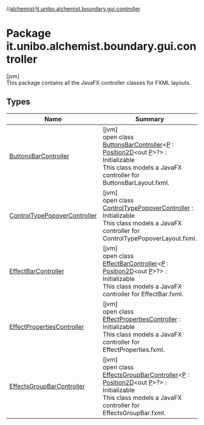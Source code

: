 //[alchemist](../../index.md)/[it.unibo.alchemist.boundary.gui.controller](index.md)

# Package it.unibo.alchemist.boundary.gui.controller

[jvm]\
This package contains all the JavaFX controller classes for FXML layouts.

## Types

| Name | Summary |
|---|---|
| [ButtonsBarController](-buttons-bar-controller/index.md) | [jvm]<br>open class [ButtonsBarController](-buttons-bar-controller/index.md)<[P](-buttons-bar-controller/index.md) : [Position2D](../it.unibo.alchemist.model.interfaces/-position2-d/index.md)<out [P](../it.unibo.alchemist.boundary.interfaces/-draw-command/index.md)>?> : Initializable<br>This class models a JavaFX controller for ButtonsBarLayout.fxml. |
| [ControlTypePopoverController](-control-type-popover-controller/index.md) | [jvm]<br>open class [ControlTypePopoverController](-control-type-popover-controller/index.md) : Initializable<br>This class models a JavaFX controller for ControlTypePopoverLayout.fxml. |
| [EffectBarController](-effect-bar-controller/index.md) | [jvm]<br>open class [EffectBarController](-effect-bar-controller/index.md)<[P](-effect-bar-controller/index.md) : [Position2D](../it.unibo.alchemist.model.interfaces/-position2-d/index.md)<out [P](../it.unibo.alchemist.boundary.interfaces/-draw-command/index.md)>?> : Initializable<br>This class models a JavaFX controller for EffectBar.fxml. |
| [EffectPropertiesController](-effect-properties-controller/index.md) | [jvm]<br>open class [EffectPropertiesController](-effect-properties-controller/index.md) : Initializable<br>This class models a JavaFX controller for EffectProperties.fxml. |
| [EffectsGroupBarController](-effects-group-bar-controller/index.md) | [jvm]<br>open class [EffectsGroupBarController](-effects-group-bar-controller/index.md)<[P](-effects-group-bar-controller/index.md) : [Position2D](../it.unibo.alchemist.model.interfaces/-position2-d/index.md)<out [P](../it.unibo.alchemist.boundary.interfaces/-draw-command/index.md)>?> : Initializable<br>This class models a JavaFX controller for EffectsGroupBar.fxml. |
